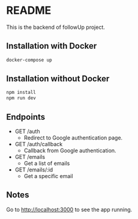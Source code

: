 # README

This is the backend of followUp project.

## Installation with Docker

```bash
docker-compose up
```

## Installation without Docker

```bash
npm install
npm run dev
```

## Endpoints

- GET /auth
  - Redirect to Google authentication page.
- GET /auth/callback
  - Callback from Google authentication.
- GET /emails
  - Get a list of emails
- GET /emails/:id
  - Get a specific email

## Notes

Go to [http://localhost:3000](http://localhost:3000) to see the app running.
